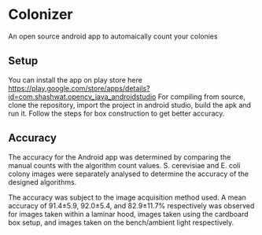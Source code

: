 # Colonizer
An open source android app to automaically count your colonies

## Setup
You can install the app on play store here https://play.google.com/store/apps/details?id=com.shashwat.opencv_java_androidstudio
For compiling from source, clone the repository, import the project in android studio, build the apk and run it.
Follow the steps for box construction to get better accuracy.

## Accuracy
The accuracy for the Android app was determined by comparing the manual counts with the algorithm
count values. S. cerevisiae and E. coli colony images were separately analysed to determine
the accuracy of the designed algorithms.

The accuracy was subject to the image acquisition method used. A mean accuracy of 91.4±5.9,
92.0±5.4, and 82.9±11.7% respectively was observed for images taken within a laminar hood, images
taken using the cardboard box setup, and images taken on the bench/ambient light respectively.
